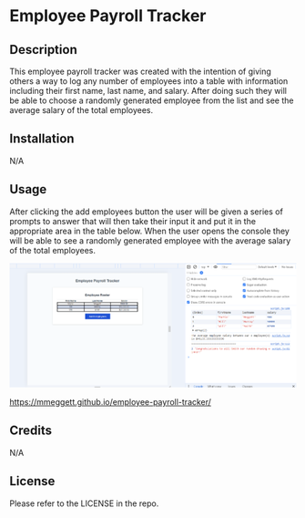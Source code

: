 # Employee Payroll Tracker

## Description

This employee payroll tracker was created with the intention of giving others a way to log any number of employees into a table with information including their first name, last name, and salary. After doing such they will be able to choose a randomly generated employee from the list and see the average salary of the total employees.

## Installation

N/A

## Usage

After clicking the add employees button the user will be given a series of prompts to answer that will then take their input it and put it in the appropriate area in the table below. When the user opens the console they will be able to see a randomly generated employee with the average salary of the total employees.

![Screenshot](assets/Screenshot%20(59).png)

https://mmeggett.github.io/employee-payroll-tracker/ 

## Credits

N/A

## License

Please refer to the LICENSE in the repo.